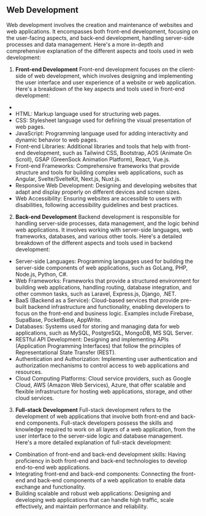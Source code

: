 ## Web Development
Web development involves the creation and maintenance of websites and web applications. It encompasses both front-end development, focusing on the user-facing aspects, and back-end development, handling server-side processes and data management. Here's a more in-depth and comprehensive explanation of the different aspects and tools used in web development:

1. **Front-end Development**
Front-end development focuses on the client-side of web development, which involves designing and implementing the user interface and user experience of a website or web application. Here's a breakdown of the key aspects and tools used in front-end development:
  -
  - HTML: Markup language used for structuring web pages.
  - CSS: Stylesheet language used for defining the visual presentation of web pages.
  - JavaScript: Programming language used for adding interactivity and dynamic behavior to web pages.
  - Front-end Libraries: Additional libraries and tools that help with front-end development, such as Tailwind CSS, Bootstrap, AOS (Animate On Scroll), GSAP (GreenSock Animation Platform), React, Vue.js.
  - Front-end Frameworks: Comprehensive frameworks that provide structure and tools for building complex web applications, such as Angular, Svelte/SvelteKit, Next.js, Nuxt.js.
  - Responsive Web Development: Designing and developing websites that adapt and display properly on different devices and screen sizes.
  - Web Accessibility: Ensuring websites are accessible to users with disabilities, following accessibility guidelines and best practices.

2. **Back-end Development**
Backend development is responsible for handling server-side processes, data management, and the logic behind web applications. It involves working with server-side languages, web frameworks, databases, and various other tools. Here's a detailed breakdown of the different aspects and tools used in backend development:
  - Server-side Languages: Programming languages used for building the server-side components of web applications, such as GoLang, PHP, Node.js, Python, C#.
  - Web Frameworks: Frameworks that provide a structured environment for building web applications, handling routing, database integration, and other common tasks, such as Laravel, Express.js, Django, .NET.
  - BaaS (Backend as a Service): Cloud-based services that provide pre-built backend infrastructure and functionality, enabling developers to focus on the front-end and business logic. Examples include Firebase, SupaBase, PocketBase, AppWrite.
  - Databases: Systems used for storing and managing data for web applications, such as MySQL, PostgreSQL, MongoDB, MS SQL Server.
  - RESTful API Development: Designing and implementing APIs (Application Programming Interfaces) that follow the principles of Representational State Transfer (REST).
  - Authentication and Authorization: Implementing user authentication and authorization mechanisms to control access to web applications and resources.
  - Cloud Computing Platforms: Cloud service providers, such as Google Cloud, AWS (Amazon Web Services), Azure, that offer scalable and flexible infrastructure for hosting web applications, storage, and other cloud services.

3. **Full-stack Development**
Full-stack development refers to the development of web applications that involve both front-end and back-end components. Full-stack developers possess the skills and knowledge required to work on all layers of a web application, from the user interface to the server-side logic and database management. Here's a more detailed explanation of full-stack development:
  - Combination of front-end and back-end development skills: Having proficiency in both front-end and back-end technologies to develop end-to-end web applications.
  - Integrating front-end and back-end components: Connecting the front-end and back-end components of a web application to enable data exchange and functionality.
  - Building scalable and robust web applications: Designing and developing web applications that can handle high traffic, scale effectively, and maintain performance and reliability.
